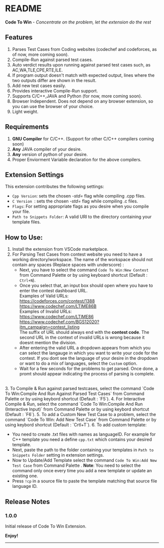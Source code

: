 # README

**Code To Win** - *Concentrate on the problem, let the extension do the rest*

## Features

1. Parses Test Cases from Coding websites (codechef and codeforces, as of now, more coming soon).
2. Compile-Run against parsed test cases.
3. Auto verdict results upon running against parsed test cases such, as AC,WA,TLE,CPE,RTE,ILE.
4. If program output doesn't match with expected output, lines where the two outputs differ are shown in the result.
5. Add new test cases easily.
6. Provides interactive Compile-Run support.
7. Supports C/C++,JAVA and Python (for now, more coming soon).
8. Browser Independent. Does not depend on any browser extension, so you can use the browser of your choice.
9. Light weight.

## Requirements

1. **GNU Compiler** for C/C++. (Support for other C/C++ compilers coming soon)
2. **Any** JAVA compiler of your desire.
3. **Any** version of python of your desire.
4. Proper Enviorment Variable declaration for the above compilers.

## Extension Settings
This extension contributes the following settings:

* `Cpp Version`: sets the chosen *-std=* flag while compiling .cpp files.
* `C Version `: sets the chosen *-std=* flag while compiling .c 
files.
* `Flags`: For setting appropriate flags as you desire when you compile your file.
* `Path to Snippets Folder`: A valid URI to the directory containing your template files.
## How to Use:

1. Install the extension from VSCode marketplace.
2. For Parsing Test Cases from contest website you need to have a working directory/workspace. The name of the workspace should not contain any spaces (Replace spaces with underscore) : 
   * Next, you have to select the command `Code To Win:New Contest` from Command Palette or by using keyboard shortcut (Default : `Ctrl+N`).
   * Once you select that, an input box should open where you have to enter the contest dashboard URL.  
   Examples of Valid URLs:    
   https://codeforces.com/contest/1388  
   https://www.codechef.com/LTIME86B  
   Examples of Invalid URLs:  
   https://www.codechef.com/LTIME86
   https://www.codechef.com/BGS12020?itm_campaign=contest_listing  
   The suffix of URL should always end with the **contest code**. 
   The second URL in the context of invalid URLs is wrong because it doesnt mention the division.  
   * After entering the valid URL a dropdown appears from which you can select the langauge in which you want to write your code for the contest. If you dont see the language of your desire in the dropdown or want to do a mix of languages, select the `Custom` option.
   * Wait for a few seconds for the problems to get parsed. Once done, a promt should appear indicating the process of parsing is complete.  
<br>  
3. To Compile & Run against parsed testcases, select the command `Code To Win:Compile And Run Against Parsed Test Cases` from Command Palette or by using keybord shortcut (Default : `F5`).
4. For Interactive Compile & Run, select the command `Code To Win:Compile And Run (Interactive Input)` from Command Palette or by using keybord shortcut (Default : `F6`).
5. To add a Custom New Test Case to a problem, select the command `Code To Win: Add New Test Case` from Command Palette or by using keybord shortcut (Default : `Crtl+T`).
6. To add custom template:  
             
             
   * You need to create .txt files with names as languageID. For example for C++ template you need a define `cpp.txt` which contains your desired template.    
   * Next, paste the path to the folder containing your templates
   in `Path to Snippets Folder` setting in extension settings.  
   * Now to Update/Add Template select the command `Code To Win:Add New Test Case` from Command Palette . **Note**: You need to select the command only once every time you add a new template or update an existing one.
   * Press `!cp` in a source file to paste the template matching that source file language ID.


## Release Notes

### 1.0.0

Initial release of Code To Win Extension.

**Enjoy!**

-----------------------------------------------------------------------------------------------------------


